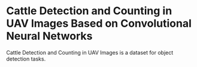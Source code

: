 # Cattle Detection and Counting in UAV Images Based on Convolutional Neural Networks

Cattle Detection and Counting in UAV Images is a dataset for object detection tasks.